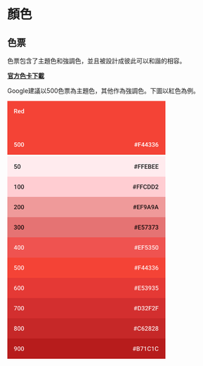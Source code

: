 # 顏色

## 色票
色票包含了主題色和強調色，並且被設計成彼此可以和諧的相容。

[**官方色卡下載**](http://material-design.storage.googleapis.com/publish/material_v_4/material_ext_publish/0B0J8hsRkk91LSGx6b0w3WWpMQ1k/color_swatches.zip)

Google建議以500色票為主題色，其他作為強調色。下圖以紅色為例。

<div style="align: center;"><img src="../../../assets/color_plate_red.png" height="586" width="360"></div>

